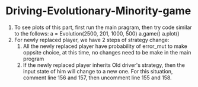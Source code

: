 # Driving-Evolutionary-Minority-game
1. To see plots of this part, first run the main pragram, then try code similar to the follows:
   a = Evolution(2500, 201, 1000, 500)
   a.game()
   a.plot()
2. For newly replaced player, we have 2 steps of strategy change:
    1. All the newly replaced player have probability of error_mut to make oppsite choice, at this time, 
        no changes need to be make in the main program
    2. If the newly replaced player inherits Old driver's strategy, then the input state of him will change to a new one.
        For this situation, comment line 156 and 157, then uncomment line 155 and 158.
